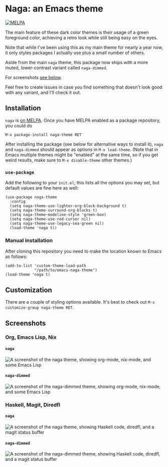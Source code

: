 # Naga: an Emacs theme

[![MELPA](https://melpa.org/packages/naga-theme-badge.svg)](https://melpa.org/#/naga-theme)

The main feature of these dark color themes is their usage of a green foreground
color, achieving a retro look while still being easy on the eyes.

Note that while I've been using this as my main theme for nearly a year now, it
only styles packages I actually use plus a small number of others.

Aside from the main `naga` theme, this package now ships with a more muted,
lower-contrast variant called `naga-dimmed`.

For screenshots [see below](#screenshots).

Feel free to create issues in case you find something that doesn't look good
with any variant, and I'll check it out.

## Installation

`naga` is [on MELPA](https://melpa.org/#/naga-theme). Once you have MELPA
enabled as a package repository, you could do

```
M-x package-install naga-theme RET
```

After installing the package (see below for alternative ways to install it),
`naga` and `naga-dimmed` should appear as options in `M-x load-theme`. (Note
that in Emacs multiple themes might be "enabled" at the same time, so if you get
weird results, make sure to `M-x disable-theme` other themes.)

### `use-package`

Add the following to your `init.el`; this lists all the options you may set, but
default values are fine here as well:

```elisp
(use-package naga-theme
  :config
  (setq naga-theme-use-lighter-org-block-background t)
  (setq naga-theme-surround-org-blocks t)
  (setq naga-theme-modeline-style 'green-box)
  (setq naga-theme-use-red-cursor nil)
  (setq naga-theme-use-legacy-sea-green nil)
  (load-theme 'naga t))
```

### Manual installation

After cloning this repository you need to make the location known to Emacs as
follows:

```elisp
(add-to-list 'custom-theme-load-path
             "/path/to/emacs-naga-theme")
(load-theme 'naga t)
```

## Customization

There are a couple of styling options available. It's best to check out
`M-x customize-group naga-theme RET`.

## Screenshots

### Org, Emacs Lisp, Nix
#### `naga`

![A screenshot of the naga theme, showing org-mode, nix-mode, and some Emacs Lisp](https://i.imgur.com/NzeuDtP.png)

#### `naga-dimmed`

![A screenshot of the naga-dimmed theme, showing org-mode, nix-mode, and some Emacs Lisp](https://i.imgur.com/MxZ5o1u.png)

### Haskell, Magit, Diredfl
#### `naga`

![A screenshot of the naga theme, showing Haskell code, diredfl, and a magit status buffer](https://i.imgur.com/UJ255uS.png)

#### `naga-dimmed`

![A screenshot of the naga-dimmed theme, showing Haskell code, diredfl, and a magit status buffer](https://i.imgur.com/700CuLt.png)
